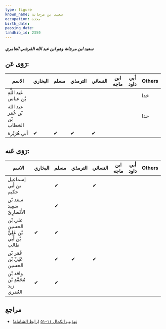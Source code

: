 ```yaml
---
type: figure
known_name: سعيد بن مرجانة
occupation: محدث
birth_date:
passing_date:
tahdhib_id: 2350
---
```

##### سعيد ابن مرجانة وهو ابن عبد الله القرشي العامري

## رَوَى عَن:
| الاسم                         | البخاري | مسلم | الترمذي | النسائي | ابن ماجه | أبي داود | Others |
| ----------------------------- | ------- | ---- | ------- | ------- | -------- | -------- | ------ |
| عَبد اللَّهِ بْن عباس         |         |      |         |         |          |          | خدا    |
| عبد الله بْن عُمَر بْن الخطاب |         |      |         |         |          |          | خدا    |
| أبي هُرَيْرة                  | ✔       | ✔    | ✔       | ✔       |          |          |        |
## رَوَى عَنه:
| الاسم                                    | البخاري | مسلم | الترمذي | النسائي | ابن ماجه | أبي داود | Others |
| ---------------------------------------- | ------- | ---- | ------- | ------- | -------- | -------- | ------ |
| إسماعيل بن أَبي حكيم                     |         | ✔    |         | ✔       |          |          |        |
| سعد بْن سَعِيد الأَنْصارِيّ              |         | ✔    |         |         |          |          |        |
| علي بْن الحسين بْن عَلِيِّ بْن أَبي طالب | ✔       | ✔    |         |         |          |          |        |
| عُمَر بْن عَلِيِّ بْن الحسين             |         | ✔    | ✔       | ✔       |          |          |        |
| واقد بْن مُحَمَّدِ بْن زيد العُمَري      | ✔       | ✔    |         |         |          |          |        |
## مراجع
- [تهذيب الكمال ١١-٥١](obsidian://open?vault=Tahdhib-al-Kamal&file=Figures/٢٣٥٠-سعيد%20ابن%20مرجانة%20وهو%20ابن%20عبد%20الله%20القرشي%20العامري) ([رابط الشاملة](https://shamela.ws/book/3722/5371))